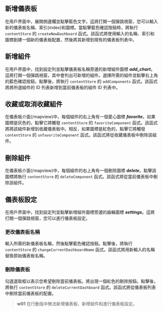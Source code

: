 ## 新增儀表板
在用戶界面中，展開側邊欄並點擊藍色文字。這將打開一個彈跳視窗，您可以輸入新的儀表板名稱、索引(index)和圖標。當點擊藍色確認按鈕時，將執行 `contentStore` 的 `createNewDashboard` 函式。該函式將使用輸入的名稱、索引和圖標創建一個新的儀表板配置，然後將其新增到現有的儀表板列表中。

## 新增組件
在用戶界面中，找到設定列並點擊儀表板名稱旁邊的新增組件圖標 ***add_chart***。這將打開一個彈跳視窗，其中會列出可新增的組件。選擇所需的組件並點擊右上角的藍色確認按鈕，點擊後，將執行 `contentStore` 的 `addComponents` 函式。該函式將將所選組件的 ID 列表新增到當前儀表板的組件 ID 列表中。

## 收藏或取消收藏組件
在儀表板介面(/mapview)中，每個組件的右上角有一個愛心圖標 ***favorite***。如果圖標是灰色的，點擊它將觸發 `contentStore` 的 `favoriteComponent` 函式。該函式將將該組件新增到收藏儀表板中。相反，如果圖標是紅色的，點擊它將觸發 `contentStore` 的 `unfavoriteComponent` 函式。該函式將從收藏儀表板中刪除該組件。

## 刪除組件
在儀表板介面(/mapview)中，每個組件的右上角有一個刪除圖標 ***delete***。點擊該圖標將執行 `contentStore` 的 `deleteComponent` 函式。該函式將從當前儀表板中刪除該組件。

## 儀表板設定
在用戶界面中，找到設定列並點擊新增組件圖標旁邊的齒輪圖標 ***settings***。這將打開一個彈跳視窗，您可以進行儀表板設定。

### 更改儀表板名稱
輸入所需的新儀表板名稱，然後點擊藍色確認按鈕。點擊後，將執行 `contentStore` 的 `changeCurrentDashboardName` 函式。該函式將用新輸入的名稱替換原始儀表板名稱。

### 刪除儀表板
勾選選取框以表示您希望刪除當前儀表板。將出現一個紅色的刪除按鈕。點擊後，將執行 `contentStore` 的 `deleteCurrentDashboard` 函式。該函式將從儀表板列表中刪除當前儀表板的配置。

>**w01** 
>在行動版中無法新增儀表板、新增組件和進行儀表板設定。
